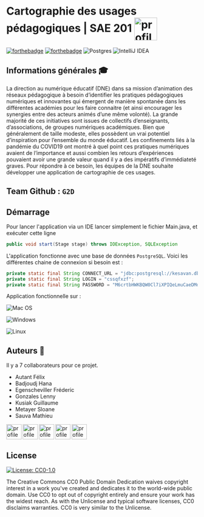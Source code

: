 # Cartographie des usages pédagogiques | SAE 201 <img align="center" src="https://user-images.githubusercontent.com/91054044/172437312-f908a10f-d1cf-4850-ba2a-c97d859ddcc8.png" alt="profile" width="60" height="60"/>
[![forthebadge](https://forthebadge.com/images/badges/built-with-love.svg)](https://forthebadge.com)
[![forthebadge](https://forthebadge.com/images/badges/made-with-java.svg)](https://forthebadge.com)
![Postgres](https://img.shields.io/badge/postgres-%23316192.svg?style=for-the-badge&logo=postgresql&logoColor=white)
![IntelliJ IDEA](https://img.shields.io/badge/IntelliJIDEA-000000.svg?style=for-the-badge&logo=intellij-idea&logoColor=white)
## Informations générales 🎓
La direction au numérique éducatif (DNE) dans sa mission d’animation des réseaux pédagogique à besoin d’identifier
les pratiques pédagogiques numériques et innovantes qui émergent de manière spontanée dans les différentes
académies pour les faire connaitre (et ainsi encourager les synergies entre des acteurs animés d’une même volonté).
La grande majorité de ces initiatives sont issues de collectifs d’enseignants, d’associations, de groupes numériques
académiques. Bien que généralement de taille modeste, elles possèdent un vrai potentiel d’inspiration pour
l’ensemble du monde éducatif. Les confinements liés à la pandémie du COVID19 ont montré à quel point ces
pratiques numériques avaient de l’importance et aussi combien les retours d’expériences pouvaient avoir une grande
valeur quand il y a des impératifs d’immédiateté graves.
Pour répondre à ce besoin, les équipes de la DNE souhaite développer une application de cartographie de ces
usages.

## Team Github : `G2D`


## Démarrage
Pour lancer l'application via un IDE lancer simplement le fichier Main.java, et exécuter cette ligne
```java
public void start(Stage stage) throws IOException, SQLException
```
L'application fonctionne avec une base de données `PostgreSQL`. Voici les différentes chaine de connexion si besoin est :
```java
private static final String CONNECT_URL = "jdbc:postgresql://kesavan.db.elephantsql.com/cssqfxzf";
private static final String LOGIN = "cssqfxzf";
private static final String PASSWORD = "M6crtbHWKBQW0Cl7iXPIQeLmuCaeDMdj";
```
Application fonctionnelle sur : 

![Mac OS](https://img.shields.io/badge/mac%20os-000000?style=for-the-badge&logo=macos&logoColor=F0F0F0)

![Windows](https://img.shields.io/badge/Windows-0078D6?style=for-the-badge&logo=windows&logoColor=white)

![Linux](https://img.shields.io/badge/Linux-FCC624?style=for-the-badge&logo=linux&logoColor=black)

## Auteurs 🌟
Il y a 7 collaborateurs pour ce projet.
- Autant Félix
- Badjoudj Hana
- Egenscheviller Fréderic
- Gonzales Lenny
- Kusiak Guillaume
- Metayer Sloane
- Sauva Mathieu
<img align="left" src="https://avatars.githubusercontent.com/u/53983944?s=64&v=4" alt="profile" width="40" height="40"/>
<img align="left" src="https://avatars.githubusercontent.com/u/91054044?s=64&v=4" alt="profile" width="40" height="40"/>
<img align="left" src="https://avatars.githubusercontent.com/u/91269114?s=64&v=4" alt="profile" width="40" height="40"/>
<img align="left" src="https://avatars.githubusercontent.com/u/91150750?s=64&v=4" alt="profile" width="40" height="40"/>
<img src="https://avatars.githubusercontent.com/u/91048574?s=64&v=4" alt="profile" width="40" height="40"/>

## License
[![License: CC0-1.0](https://img.shields.io/badge/License-CC0_1.0-lightgrey.svg)](http://creativecommons.org/publicdomain/zero/1.0/)

The Creative Commons CC0 Public Domain Dedication waives copyright interest in a work you've created and dedicates it to the world-wide public domain. Use CC0 to opt out of copyright entirely and ensure your work has the widest reach. As with the Unlicense and typical software licenses, CC0 disclaims warranties. CC0 is very similar to the Unlicense.

